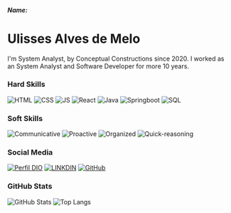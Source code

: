 ##### Name:

# Ulisses Alves de Melo
I'm System Analyst, by Conceptual Constructions since 2020.
I worked as an System Analyst and Software Developer for more 10 years.

### Hard Skills
![HTML](https://img.shields.io/badge/HTML-red)
![CSS](https://img.shields.io/badge/CSS-blue)
![JS](https://img.shields.io/badge/JavaScript-yellow)
![React](https://img.shields.io/badge/React-green)
![Java](https://img.shields.io/badge/Java-darkblue)
![Springboot](https://img.shields.io/badge/Springboot-purple)
![SQL](https://img.shields.io/badge/SQL-orange)

### Soft Skills
![Communicative](https://img.shields.io/badge/Communicative-red)
![Proactive](https://img.shields.io/badge/Proactive-blue)
![Organized](https://img.shields.io/badge/Organized-green)
![Quick-reasoning](https://img.shields.io/badge/Quick_Reasoning-yellow)

### Social Media
[![Perfil DIO](https://img.shields.io/badge/DIO/PERFIL-darkblue)](https://web.dio.me/users/ULISALVES)
[![LINKDIN](https://img.shields.io/badge/Linkdin-blue)](https://www.linkedin.com/in/ulisses-alves-2877b576/)
[![GitHub](https://img.shields.io/badge/GitHub-black)](https://github.com/ulisalves)

### GitHub Stats
![GitHub Stats](https://github-readme-stats.vercel.app/api?username=ulisalves&theme=transparent&bg_color=013&border_color=30A3DC&show_icons=true&icon_color=30A3DC&title_color=E94D5F&text_color=FFF)
![Top Langs](https://github-readme-stats-git-masterrstaa-rickstaa.vercel.app/api/top-langs/?username=ulisalves&layout=compact&bg_color=013&border_color=30A3DC&title_color=E94D5F&text_color=FFF)